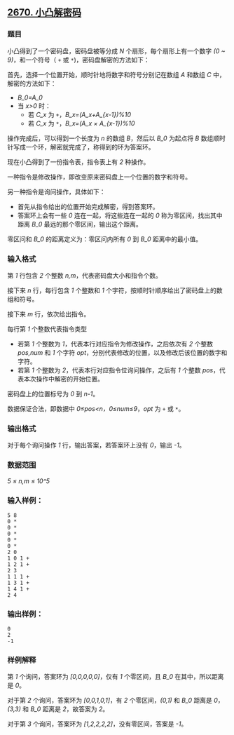 ## [2670. 小凸解密码](https://www.acwing.com/problem/content/2672/)

### 题目

小凸得到了一个密码盘，密码盘被等分成 *N* 个扇形，每个扇形上有一个数字 *(0 ~ 9)*，和一个符号（ `+` 或 `*`)，密码盘解密的方法如下：

首先，选择一个位置开始，顺时针地将数字和符号分别记在数组 *A* 和数组 *C* 中，解密的方法如下：

- *B_0=A_0*
- 当 *x>0* 时：
    - 若 *C_x* 为 `+`，*B_x=(A_x+A_{x-1})%10*
    - 若 *C_x* 为 `*`，*B_x=(A_x × A_{x-1})%10*

操作完成后，可以得到一个长度为 *n* 的数组 *B*，然后以 *B_0* 为起点将 *B* 数组顺时针写成一个环，解密就完成了，称得到的环为答案环。

现在小凸得到了一份指令表，指令表上有 *2* 种操作。

一种指令是修改操作，即改变原来密码盘上一个位置的数字和符号。

另一种指令是询问操作，具体如下：

- 首先从指令给出的位置开始完成解密，得到答案环。
- 答案环上会有一些 *0* 连在一起，将这些连在一起的 *0* 称为零区间，找出其中距离 *B_0* 最远的那个零区间，输出这个距离。

零区问和 *B_0* 的距离定义为：零区问内所有 *0* 到 *B_0* 距离中的最小值。

### 输入格式

第 *1* 行包含 *2* 个整数 *n,m*，代表密码盘大小和指令个数。

接下来 *n* 行，每行包含 *1* 个整数和 *1* 个字符，按顺时针顺序给出了密码盘上的数组和符号。

接下来 *m* 行，依次给出指令。

每行第 *1* 个整数代表指令类型

- 若第 *1* 个整数为 *1*，代表本行对应指令为修改操作，之后依次有 *2* 个整数 *pos,num* 和 *1* 个字符 *opt*，分别代表修改的位置，以及修改后该位置的数字和字符。
- 若第 *1* 个整数为 *2*，代表本行对应指令位询问操作，之后有 *1* 个整数 *pos*，代表本次操作中解密的开始位置。

密码盘上的位置标号为 *0* 到 *n-1*。

数据保证合法，即数据中 *0≤pos<n，0≤num≤9*，*opt* 为 `+` 或 `*`。

### 输出格式

对于每个询问操作 *1* 行，输出答案，若答案环上没有 *0*，输出 *-1*。

### 数据范围

*5 ≤ n,m ≤ 10^5*

### 输入样例：

```
5 8
0 *
0 *
0 *
0 *
0 *
2 0
1 0 1 +
1 2 1 +
2 3
1 1 1 +
1 3 1 +
1 4 1 +
2 4
```

### 输出样例：

```
0
2
-1
```

### 样例解释

第 *1* 个询问，答案环为 *[0,0,0,0,0]*，仅有 *1* 个零区间，且 *B_0* 在其中，所以距离是 *0*。

对于第 *2* 个询问，答案环为 *[0,0,1,0,1]*，有 *2* 个零区间，*(0,1)* 和 *B_0* 距离是 *0*，*(3,3)* 和 *B_0* 距离是 *2*，故答案为 *2*。

对于第 *3* 个询问，答案环为 *[1,2,2,2,2]*，没有零区间，答案是 *-1*。
